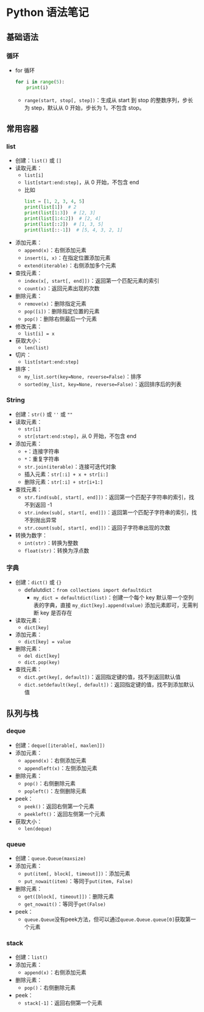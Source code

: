 # Python 语法笔记

## 基础语法

### 循环

- for 循环
  ```python
  for i in range(5):
      print(i)
  ```
  - `range(start, stop[, step])`：生成从 start 到 stop 的整数序列，步长为 step，默认从 0 开始，步长为 1，不包含 stop。

## 常用容器

### list

- 创建：`list()` 或 `[]`
- 读取元素：
  - `list[i]`
  - `list[start:end:step]`，从 0 开始，不包含 end
  - 比如
    ```python
    list = [1, 2, 3, 4, 5]
    print(list[1])  # 2
    print(list[1:3])  # [2, 3]
    print(list[1:4:2])  # [2, 4]
    print(list[::2])  # [1, 3, 5]
    print(list[::-1])  # [5, 4, 3, 2, 1]
    ```
- 添加元素：
  - `append(x)`：右侧添加元素
  - `insert(i, x)`：在指定位置添加元素
  - `extend(iterable)`：右侧添加多个元素
- 查找元素：
  - `index(x[, start[, end]])`：返回第一个匹配元素的索引
  - `count(x)`：返回元素出现的次数
- 删除元素：
  - `remove(x)`：删除指定元素
  - `pop([i])`：删除指定位置的元素
  - `pop()`：删除右侧最后一个元素
- 修改元素：
  - `list[i] = x`
- 获取大小：
  - `len(list)`
- 切片：
  - `list[start:end:step]`
- 排序：
  - `my_list.sort(key=None, reverse=False)`：排序
  - `sorted(my_list, key=None, reverse=False)`：返回排序后的列表

### String

- 创建：`str()` 或 `''` 或 `""`
- 读取元素：
  - `str[i]`
  - `str[start:end:step]`，从 0 开始，不包含 end
- 添加元素：
  - `+`：连接字符串
  - `*`：重复字符串
  - `str.join(iterable)`：连接可迭代对象
  - 插入元素：`str[:i] + x + str[i:]`
  - 删除元素：`str[:i] + str[i+1:]`
- 查找元素：
  - `str.find(sub[, start[, end]])`：返回第一个匹配子字符串的索引，找不到返回 -1
  - `str.index(sub[, start[, end]])`：返回第一个匹配子字符串的索引，找不到抛出异常
  - `str.count(sub[, start[, end]])`：返回子字符串出现的次数
- 转换为数字：
  - `int(str)`：转换为整数
  - `float(str)`：转换为浮点数

### 字典

- 创建：`dict()` 或 `{}`
  - defalutdict：`from collections import defaultdict`
    - `my_dict = defaultdict(list)`：创建一个每个 key 默认带一个空列表的字典，直接 `my_dict[key].append(value)` 添加元素即可，无需判断 key 是否存在
- 读取元素：
  - `dict[key]`
- 添加元素：
  - `dict[key] = value`
- 删除元素：
  - `del dict[key]`
  - `dict.pop(key)`
- 查找元素：
  - `dict.get(key[, default])`：返回指定键的值，找不到返回默认值
  - `dict.setdefault(key[, default])`：返回指定键的值，找不到添加默认值

## 队列与栈

### deque

- 创建：`deque([iterable[, maxlen]])`
- 添加元素：
  - `append(x)`：右侧添加元素
  - `appendleft(x)`：左侧添加元素
- 删除元素：
  - `pop()`：右侧删除元素
  - `popleft()`：左侧删除元素
- peek：
  - `peek()`：返回右侧第一个元素
  - `peekleft()`：返回左侧第一个元素
- 获取大小：
  - `len(deque)`

### queue

- 创建：`queue.Queue(maxsize)`
- 添加元素：
  - `put(item[, block[, timeout]])`：添加元素
  - `put_nowait(item)`：等同于`put(item, False)`
- 删除元素：
  - `get([block[, timeout]])`：删除元素
  - `get_nowait()`：等同于`get(False)`
- peek：
  - `queue.Queue`没有peek方法，但可以通过`queue.Queue.queue[0]`获取第一个元素

### stack

- 创建：`list()`
- 添加元素：
  - `append(x)`：右侧添加元素
- 删除元素：
  - `pop()`：右侧删除元素
- peek：
  - `stack[-1]`：返回右侧第一个元素

